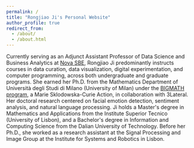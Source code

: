 ```yaml
---
permalink: /
title: "Rongjiao Ji's Personal Website"
author_profile: true
redirect_from: 
  - /about/
  - /about.html
---
```

Currently serving as an Adjunct Assistant Professor of Data Science and Business Analytics at [Nova SBE](https://www.novasbe.unl.pt/en/faculty-research/faculty/faculty-detail/id/1267/rongjiao-ji), Rongjiao Ji predominantly instructs courses in data curation, data visualization, digital experimentation, and computer programming, across both undergraduate and graduate programs. She earned her Ph.D. from the Mathematics Department of Università degli Studi di Milano (University of Milan) under the [BIGMATH program](https://cordis.europa.eu/project/id/812912), a Marie Sklodowska-Curie Action, in collaboration with 3Lateral. Her doctoral research centered on facial emotion detection, sentiment analysis, and natural language processing. Ji holds a Master's degree in Mathematics and Applications from the Institute Superior Tecnico (University of Lisbon), and a Bachelor's degree in Information and Computing Science from the Dalian University of Technology. Before her Ph.D., she worked as a research assistant at the Signal Processing and Image Group at the Institute for Systems and Robotics in Lisbon.
